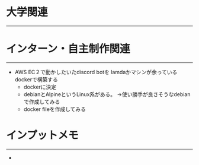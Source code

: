 # 大学関連
* * *
# インターン・自主制作関連
* * *
- AWS EC２で動かしたいたdiscord botを lamdaかマシンが余っているdockerで構築する
  - dockerに決定
  - debianとAlpineというLinux系がある。 ->使い勝手が良さそうなdebianで作成してみる
  - docker fileを作成してみる
# インプットメモ
* * *
-  
